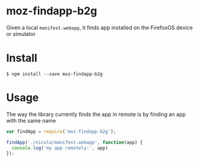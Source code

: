 # moz-findapp-b2g

Given a local `manifest.webapp`, it finds app installed on the FirefoxOS device or simulator

# Install

```
$ npm install --save moz-findapp-b2g
```

# Usage

The way the library currently finds the app in remote is by finding an app with the same name

```javascript
var findApp = require('moz-findapp-b2g');

findApp('./nicola/manifest.webapp', function(app) {
  console.log('my app remotely:', app)
});
```